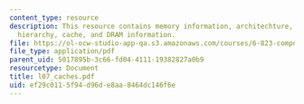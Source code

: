 ```yaml
---
content_type: resource
description: This resource contains memory information, architechture, operation,
  hierarchy, cache, and DRAM information.
file: https://ol-ocw-studio-app-qa.s3.amazonaws.com/courses/6-823-computer-system-architecture-fall-2005/ef29c0115f94d96de8aa8464dc146f6e_l07_caches.pdf
file_type: application/pdf
parent_uid: 5017895b-3c66-fd04-4111-19382827a0b9
resourcetype: Document
title: l07_caches.pdf
uid: ef29c011-5f94-d96d-e8aa-8464dc146f6e
---
```

